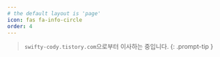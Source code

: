```yaml
---
# the default layout is 'page'
icon: fas fa-info-circle
order: 4
---
```


> `swifty-cody.tistory.com`으로부터 이사하는 중입니다.
{: .prompt-tip }
